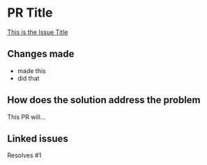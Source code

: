# PR Title

[This is the Issue Title](https://github.com/iron-claw-972/Code-Structure-2023/issues/1)

## Changes made

- made this
- did that

## How does the solution address the problem

This PR will...

## Linked issues

Resolves #1
